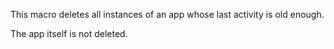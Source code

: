 This macro deletes all instances of an app whose last activity is old enough.

The app itself is not deleted.